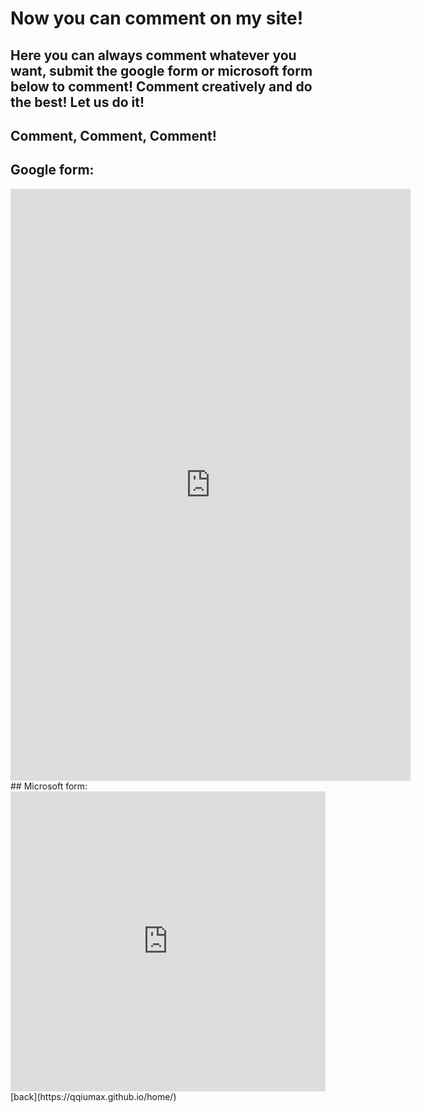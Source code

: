 # Now you can comment on my site!
## Here you can always comment whatever you want, submit the google form or microsoft form below to comment! Comment creatively and do the best! Let us do it!
## Comment, Comment, Comment!
## Google form:
<iframe src="https://docs.google.com/forms/d/e/1FAIpQLSdaPSwS1uRxJZvs1Y6SQxpaoCG_vRhAyObCksBdHm2fhHhhog/viewform?embedded=true" width="640" height="947" frameborder="0" marginheight="0" marginwidth="0">Loading...</iframe>
## Microsoft form:
<iframe width="640px" height="480px" src="https://forms.office.com/Pages/ResponsePage.aspx?id=DQSIkWdsW0yxEjajBLZtrQAAAAAAAAAAAAYAAAx90HpUQjlOSDhNUUY0TExRQkNBSU5KRVExMkRHNS4u&embed=true" frameborder="0" marginwidth="0" marginheight="0" style="border: none; max-width:100%; max-height:100vh" allowfullscreen webkitallowfullscreen mozallowfullscreen msallowfullscreen>Loading...</iframe>
[back](https://qqiumax.github.io/home/)

